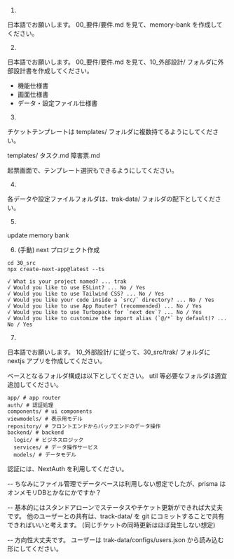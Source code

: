 1.
日本語でお願いします。
00_要件/要件.md を見て、memory-bank を作成してください。

2.
日本語でお願いします。
00_要件/要件.md を見て、10_外部設計/ フォルダに外部設計書を作成してください。
- 機能仕様書
- 画面仕様書
- データ・設定ファイル仕様書

3.
チケットテンプレートは templates/ フォルダに複数持てるようにしてください。

templates/
  タスク.md
  障害票.md

起票画面で、テンプレート選択もできるようにしてください。

4.
各データや設定ファイルフォルダは、trak-data/ フォルダの配下としてください。

5.
update memory bank

6. (手動)
next プロジェクト作成
```
cd 30_src
npx create-next-app@latest --ts

√ What is your project named? ... trak
√ Would you like to use ESLint? ... No / Yes
√ Would you like to use Tailwind CSS? ... No / Yes
√ Would you like your code inside a `src/` directory? ... No / Yes
√ Would you like to use App Router? (recommended) ... No / Yes
√ Would you like to use Turbopack for `next dev`? ... No / Yes
√ Would you like to customize the import alias (`@/*` by default)? ... No / Yes
```

7.
日本語でお願いします。
10_外部設計/ に従って、30_src/trak/ フォルダに nextjs アプリを作成してください。

ベースとなるフォルダ構成は以下としてください。
util 等必要なフォルダは適宜追加してください。

```
app/ # app router
auth/ # 認証処理
components/ # ui components
viewmodels/ # 表示用モデル
repository/ # フロントエンドからバックエンドのデータ操作
backend/ # backend
  logic/ # ビジネスロジック
  services/ # データ操作サービス
  models/ # データモデル
```

認証には、NextAuth を利用してください。

--
ちなみにファイル管理でデータベースは利用しない想定でしたが、prisma はオンメモリDBとかなにかですか？

--
基本的にはスタンドアローンでステータスやチケット更新ができれば大丈夫です。
他のユーザーとの共有は、track-data/ を git にコミットすることで共有できればいいと考えます。
(同じチケットの同時更新はほぼ発生しない想定)

--
方向性大丈夫です。
ユーザーは trak-data/configs/users.json から読み込む形にしてください。
